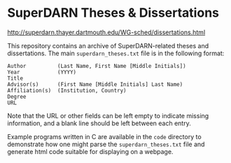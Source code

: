 # SuperDARN Theses & Dissertations

http://superdarn.thayer.dartmouth.edu/WG-sched/dissertations.html

This repository contains an archive of SuperDARN-related theses and dissertations.
The main `superdarn_theses.txt` file is in the following format:

```
Author          (Last Name, First Name [Middle Initials])
Year            (YYYY)
Title
Advisor(s)      (First Name [Middle Initials] Last Name)
Affiliation(s)  (Institution, Country)
Degree
URL
```

Note that the URL or other fields can be left empty to indicate missing information,
and a blank line should be left between each entry.

Example programs written in C are available in the `code` directory to demonstrate
how one might parse the `superdarn_theses.txt` file and generate html code suitable
for displaying on a webpage.
